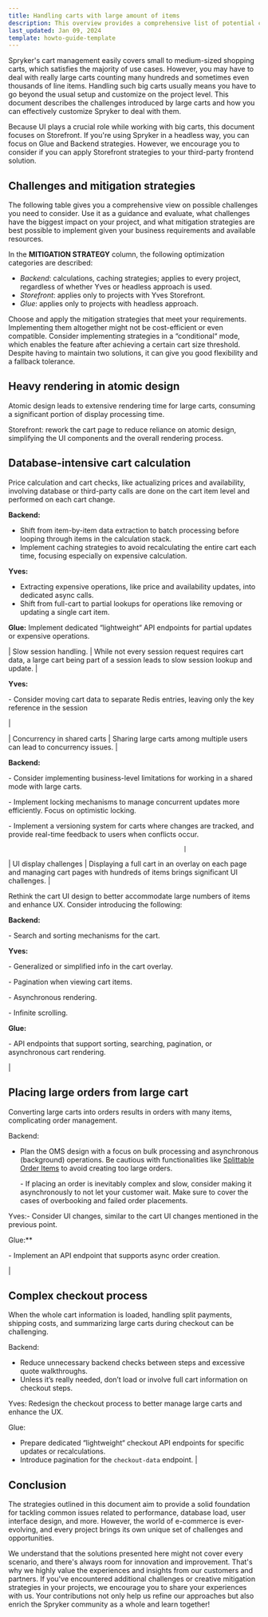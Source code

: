 ```yaml
---
title: Handling carts with large amount of items
description: This overview provides a comprehensive list of potential challenges you may encounter to handle carts with large amount of items. Use this information to identify the most critical challenges and develop mitigation strategies tailored to your specific project requirements and resource constraints.
last_updated: Jan 09, 2024
template: howto-guide-template
---
```


Spryker's cart management easily covers small to medium-sized shopping carts, which satisfies the majority of use cases. However, you may have to deal with really large carts counting many hundreds and sometimes even thousands of line items. Handling such big carts usually means you have to go beyond the usual setup and customize on the project level. This document describes the challenges introduced by large carts and how you can effectively customize Spryker to deal with them.

Because UI plays a crucial role while working with big carts, this document focuses on Storefront. If you're using Spryker in a headless way, you can focus on Glue and Backend strategies. However, we encourage you to consider if you can apply Storefront strategies to your third-party frontend solution.

## Challenges and mitigation strategies

The following table gives you a comprehensive view on possible challenges you need to consider. Use it as a guidance and evaluate, what challenges have the biggest impact on your project, and what mitigation strategies are best possible to implement given your business requirements and available resources.

In the **MITIGATION STRATEGY** column, the following optimization categories are described:

- *Backend*: calculations, caching strategies; applies to every project, regardless of whether Yves or headless approach is used.
- *Storefront*: applies only to projects with Yves Storefront.
- *Glue*: applies only to projects with headless approach.

Choose and apply the mitigation strategies that meet your requirements. Implementing them altogether might not be cost-efficient or even compatible. Consider implementing strategies in a “conditional“ mode, which enables the feature after achieving a certain cart size threshold. Despite having to maintain two solutions, it can give you good flexibility and a fallback tolerance.

## Heavy rendering in atomic design

Atomic design leads to extensive rendering time for large carts, consuming a significant portion of display processing time.

Storefront: rework the cart page to reduce reliance on atomic design, simplifying the UI components and the overall rendering process.


## Database-intensive cart calculation

Price calculation and cart checks, like actualizing prices and availability, involving database or third-party calls are done on the cart item level and performed on each cart change.


**Backend:**
- Shift from item-by-item data extraction to batch processing before looping through items in the calculation stack.
- Implement caching strategies to avoid recalculating the entire cart each time, focusing especially on expensive calculation.

**Yves:**
- Extracting expensive operations, like price and availability updates, into dedicated async calls.
- Shift from full-cart to partial lookups for operations like removing or updating a single cart item.

**Glue:** Implement dedicated “lightweight“ API endpoints for partial updates or expensive operations.


| Slow session handling.               | While not every session request requires cart data, a large cart being part of a session leads to slow session lookup and update.                            | <p>**Yves:**</p><p>- Consider moving cart data to separate Redis entries, leaving only the key reference in the session</p>             |


| Concurrency in shared carts     | Sharing large carts among multiple users can lead to concurrency issues.  | <p>**Backend:**</p><p>- Consider implementing business-level limitations for working in a shared mode with large carts.</p><p>- Implement locking mechanisms to manage concurrent updates more efficiently. Focus on optimistic locking.</p><p>- Implement a versioning system for carts where changes are tracked, and provide real-time feedback to users when conflicts occur.</p>                                                                                                                                                                                                                                                

                                                     |
| UI display challenges  | Displaying a full cart in an overlay on each page and managing cart pages with hundreds of items brings significant UI challenges.     | <p>Rethink the cart UI design to better accommodate large numbers of items and enhance UX. Consider introducing the following:</p><p>**Backend:**</p><p>- Search and sorting mechanisms for the cart.</p><p>**Yves:**</p><p>- Generalized or simplified info in the cart overlay.</p><p>- Pagination when viewing cart items.</p><p>- Asynchronous rendering.</p><p>- Infinite scrolling.</p><p>**Glue:**</p><p>- API endpoints that support sorting, searching, pagination, or asynchronous cart rendering.</p>  |


## Placing large orders from large cart

Converting large carts into orders results in orders with many items, complicating order management.   

Backend:
- Plan the OMS design with a focus on bulk processing and asynchronous (background) operations. Be cautious with functionalities like [Splittable Order Items](/docs/pbc/all/order-management-system/{{page.version}}/base-shop/order-management-feature-overview/splittable-order-items-overview.html) to avoid creating too large orders.</p><p>- If placing an order is inevitably complex and slow, consider making it asynchronously to not let your customer wait. Make sure to cover the cases of overbooking and failed order placements. </p><p>

Yves:- Consider UI changes, similar to the cart UI changes mentioned in the previous point.

Glue:**</p><p>- Implement an API endpoint that supports async order creation.</p>                       |

## Complex checkout process

When the whole cart information is loaded, handling split payments, shipping costs, and summarizing large carts during checkout can be challenging.

Backend:
- Reduce unnecessary backend checks between steps and excessive quote walkthroughs.
- Unless it’s really needed, don’t load or involve full cart information on checkout steps.

Yves: Redesign the checkout process to better manage large carts and enhance the UX.

Glue:
- Prepare dedicated “lightweight“ checkout API endpoints for specific updates or recalculations.
- Introduce pagination for the `checkout-data` endpoint.                                                                                                                                |

## Conclusion

The strategies outlined in this document aim to provide a solid foundation for tackling common issues related to performance, database load, user interface design, and more. However, the world of e-commerce is ever-evolving, and every project brings its own unique set of challenges and opportunities.

We understand that the solutions presented here might not cover every scenario, and there's always room for innovation and improvement. That's why we highly value the experiences and insights from our customers and partners. If you've encountered additional challenges or creative mitigation strategies in your projects, we encourage you to share your experiences with us. Your contributions not only help us refine our approaches but also enrich the Spryker community as a whole and learn together!

